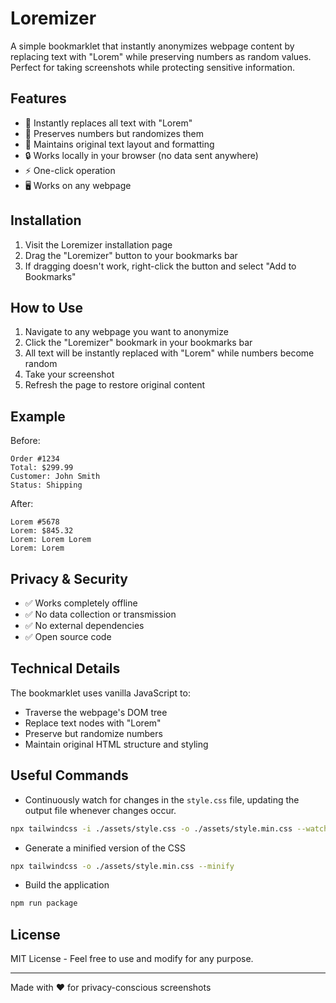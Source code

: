 # Loremizer

A simple bookmarklet that instantly anonymizes webpage content by replacing text with "Lorem" while preserving numbers as random values. Perfect for taking screenshots while protecting sensitive information.

## Features

- 🔄 Instantly replaces all text with "Lorem"
- 🔢 Preserves numbers but randomizes them
- 📏 Maintains original text layout and formatting
- 🔒 Works locally in your browser (no data sent anywhere)
- ⚡ One-click operation
- 🖥️ Works on any webpage

## Installation

1. Visit the Loremizer installation page
2. Drag the "Loremizer" button to your bookmarks bar
3. If dragging doesn't work, right-click the button and select "Add to Bookmarks"

## How to Use

1. Navigate to any webpage you want to anonymize
2. Click the "Loremizer" bookmark in your bookmarks bar
3. All text will be instantly replaced with "Lorem" while numbers become random
4. Take your screenshot
5. Refresh the page to restore original content

## Example

Before:

```
Order #1234
Total: $299.99
Customer: John Smith
Status: Shipping
```

After:

```
Lorem #5678
Lorem: $845.32
Lorem: Lorem Lorem
Lorem: Lorem
```

## Privacy & Security

- ✅ Works completely offline
- ✅ No data collection or transmission
- ✅ No external dependencies
- ✅ Open source code

## Technical Details

The bookmarklet uses vanilla JavaScript to:

- Traverse the webpage's DOM tree
- Replace text nodes with "Lorem"
- Preserve but randomize numbers
- Maintain original HTML structure and styling

## Useful Commands

- Continuously watch for changes in the `style.css` file, updating the output file whenever changes occur.

```bash
npx tailwindcss -i ./assets/style.css -o ./assets/style.min.css --watch
```

- Generate a minified version of the CSS

```bash
npx tailwindcss -o ./assets/style.min.css --minify 
```

- Build the application

```bash
npm run package
```

## License

MIT License - Feel free to use and modify for any purpose.

---

Made with ❤️ for privacy-conscious screenshots
